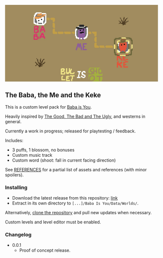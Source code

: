 ![The Baba, The Me and Keke](map.png)

## The Baba, the Me and the Keke
This is a custom level pack for [Baba is You](https://hempuli.com/baba/).

Heavily inspired by [The Good, The Bad and The Ugly](https://en.wikipedia.org/wiki/The_Good,_the_Bad_and_the_Ugly), and westerns in general.

Currently a work in progress; released for playtesting / feedback.

Includes:

* 3 puffs, 1 blossom, no bonuses
* Custom music track
* Custom word (shoot: fall in current facing direction)

See [REFERENCES](REFERENCES.md) for a partial list of assets and references (with minor spoilers).

### Installing

- Download the latest release from this repository: [link](https://github.com/someusername6/the-baba-the-me-and-the-keke/archive/master.zip)
- Extract in its own directory to `[...]/Baba Is You/Data/Worlds/`.

Alternatively, [clone the repository](https://docs.github.com/en/github/creating-cloning-and-archiving-repositories/cloning-a-repository)
and pull new updates when necessary.

Custom levels and level editor must be enabled.

### Changelog
- 0.0.1
  - Proof of concept release.
